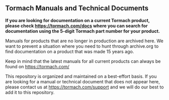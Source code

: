 ## Tormach Manuals and Technical Documents
**If you are looking for documentation on a current Tormach product, please check https://tormach.com/docs where 
you can search for documentation using the 5-digit Tormach part number for your product.**

Manuals for products that are no longer in production are archived here. We want to prevent a situation 
where you need to hunt through archive.org to find documentation on a product that was made 15 years ago.

Keep in mind that the latest manuals for all current products can always be found on https://tormach.com/

This repository is organized and maintained on a best-effort basis. If you are looking for a manual or technical 
document that does not appear here, please contact us at https://tormach.com/support and we will do our best to
add it to this repository. 